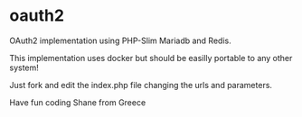 # oauth2
OAuth2 implementation using PHP-Slim Mariadb and Redis.

This implementation uses docker but should be easilly portable to any other system!

Just fork and edit the index.php file changing the urls and parameters.

Have fun coding
Shane from Greece
